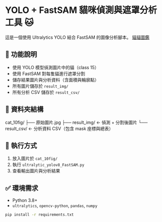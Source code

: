 # YOLO + FastSAM 貓咪偵測與遮罩分析工具 🐱

這是一個使用 Ultralytics YOLO 結合 FastSAM 的圖像分析腳本。
[貓貓圖鑑](https://cats.com/cat-breeds)

## 🧠 功能說明

- 使用 YOLO 模型偵測圖片中的貓（class 15）
- 使用 FastSAM 對每隻貓進行遮罩分割
- 儲存結果圖片與分析資料（含面積與輪廓點）
- 所有圖片儲存於 `result_img/`
- 所有分析 CSV 儲存於 `result_csv/`

## 📁 資料夾結構

cat_10fig/ ├── 原始圖片.jpg   ├── result_img/ ← 偵測 + 分割後圖片 
                             └── result_csv/ ← 分析資料 CSV（包含 mask 座標與總表）


## 🚀 執行方式

1. 放入圖片於 `cat_10fig/`
2. 執行 `ultralytic_yolov8_FastSAM.py`
3. 查看輸出圖片與分析結果

## ✅ 環境需求

- Python 3.8+
- `ultralytics`, `opencv-python`, `pandas`, `numpy`

```bash
pip install -r requirements.txt


